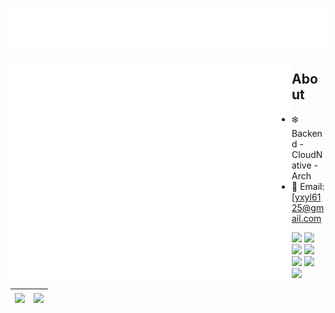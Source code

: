 <h1 align="center"><a href="https://yxyl6125.eu.org/"><img src="./title.svg"></a></h1> <img align="left" src="github-metrics.svg" alt="Metrics" width="450">

## About

- :snowflake: Backend - CloudNative - Arch
- :email: Email: [yxyl6125@gmail.com

<img src="https://img.shields.io/badge/Kotlin-black?style=for-the-badge&logo=Kotlin"> <img src="https://img.shields.io/badge/Java-black?style=for-the-badge&logo=openjdk"> <img src="https://img.shields.io/badge/Arch-black?style=for-the-badge&logo=ArchLInux"> <img src="https://img.shields.io/badge/Spring-black?style=for-the-badge&logo=Spring"> <img src="https://img.shields.io/badge/kubernetes-black?style=for-the-badge&logo=kubernetes"> <img src="https://img.shields.io/badge/Quarkus-black?style=for-the-badge&logo=Quarkus"> <img src="https://img.shields.io/badge/VSCODE-black?style=for-the-badge&logo=visual-studio-code">



| <a href="https://github.com/YxYL6125/shenyu"><img align="center" src="https://github-readme-stats.vercel.app/api/pin/?username=YxYL6125&repo=shenyu&theme=buefy&hide_border=true"></a> | <a href="https://github.com/YxYL6125/kotlin-vertx-example"><img align="center" src="https://github-readme-stats.vercel.app/api/pin/?username=YxYL6125&repo=kotlin-vertx-example&theme=buefy&hide_border=true"></a> |
| :----------------------------------------------------------- | :----------------------------------------------------------- |
